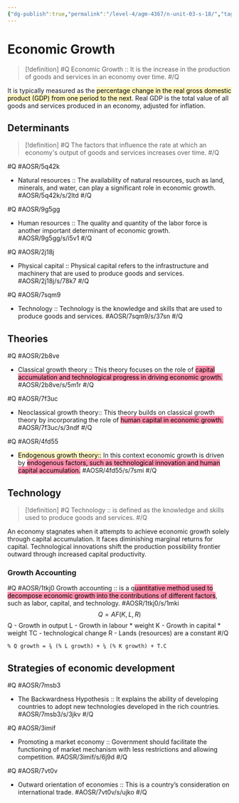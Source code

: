 ```yaml
---
{"dg-publish":true,"permalink":"/level-4/agm-4367/n-unit-03-s-18/","tags":["agm4367"]}
---
```



# Economic Growth

> [!definition]
> #Q
> Economic Growth :: It is the increase in the production of goods and services in an economy over time. 
> #/Q 

It is typically measured as the <mark style="background: #FFF3A3A6;">percentage change in the real gross domestic product (GDP) from one period to the next</mark>. Real GDP is the total value of all goods and services produced in an economy, adjusted for inflation.

## Determinants

> [!definition]
> #Q
> The factors that influence the rate at which an economy's output of goods and services increases over time.
> #/Q

#Q #AOSR/5q42k
- Natural resources :: The availability of natural resources, such as land, minerals, and water, can play a significant role in economic growth.  #AOSR/5q42k/s/2ltd
#/Q

#Q #AOSR/9g5gg
- Human resources :: The quality and quantity of the labor force is another important determinant of economic growth. #AOSR/9g5gg/s/i5v1
#/Q

#Q #AOSR/2j18j
- Physical capital :: Physical capital refers to the infrastructure and machinery that are used to produce goods and services.  #AOSR/2j18j/s/78k7
#/Q

#Q #AOSR/7sqm9
- Technology :: Technology is the knowledge and skills that are used to produce goods and services.  #AOSR/7sqm9/s/37sn
#/Q

## Theories

#Q #AOSR/2b8ve
- Classical growth theory :: This theory focuses on the role of <mark style="background: #FF5582A6;">capital accumulation and technological progress in driving economic growth.</mark> #AOSR/2b8ve/s/5m1r
#/Q 

#Q  #AOSR/7f3uc
- Neoclassical growth theory:: This theory builds on classical growth theory by incorporating the role of <mark style="background: #FF5582A6;">human capital in economic growth.</mark> #AOSR/7f3uc/s/3ndf
#/Q 

#Q  #AOSR/4fd55
- <mark style="background: #FFF3A3A6;">Endogenous growth theory::</mark> In this context economic growth is driven by <mark style="background: #FF5582A6;">endogenous factors, such as technological innovation and human capital accumulation.</mark> #AOSR/4fd55/s/7smi
#/Q 
## Technology

> [!definition]
> #Q 
> Technology :: is defined as the knowledge and skills used to produce goods and services.
> #/Q 

An economy stagnates when it attempts to achieve economic growth solely through capital accumulation. It faces diminishing marginal returns for capital. Technological innovations shift the production possibility frontier outward through increased capital productivity.

### Growth Accounting
#Q #AOSR/1tkj0
Growth accounting :: is a q<mark style="background: #FF5582A6;">uantitative method used to decompose economic growth into the contributions of different factors</mark>, such as labor, capital, and technology. #AOSR/1tkj0/s/1mki
$$
Q = AF (K, L, R) 
$$
Q  - Growth in output 
L  - Growth in labour * weight 
K  - Growth in capital * weight 
TC - technological change 
R  - Lands (resources) are a constant
#/Q 
```
% Q growth = ¾ (% L growth) + ¼ (% K growth) + T.C
```
## Strategies of economic development

#Q #AOSR/7msb3
- The Backwardness Hypothesis :: It explains the ability of developing countries to adopt new technologies developed in the rich countries. #AOSR/7msb3/s/3jkv
#/Q

#Q #AOSR/3imif
- Promoting a market economy :: Government should facilitate the functioning of market mechanism with less restrictions and allowing competition.  #AOSR/3imif/s/6j9d
#/Q

#Q #AOSR/7vt0v
- Outward orientation of economies :: This is a country’s consideration on international trade. #AOSR/7vt0v/s/ujko
#/Q
